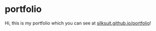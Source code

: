 # portfolio

Hi, this is my portfolio which you can see at [silksuit.github.io/portfolio](https://www.silksuiit.github.io/portfolio)!
